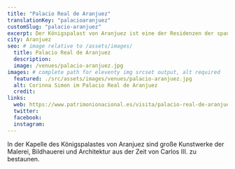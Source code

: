 ```yaml
---
title: "Palacio Real de Aranjuez"
translationKey: "palacioaranjuez"
customSlug: "palacio-aranjuez"
excerpt: Der Königspalast von Aranjuez ist eine der Residenzen der spanischen Königsfamilie. Der Palast wird vom Patrimonio Nacional verwaltet und gepflegt.
city: Aranjuez
seo: # image relative to /assets/images/
  title: Palacio Real de Aranjuez
  description:
  image: /venues/palacio-aranjuez.jpg
images: # complete path for eleventy img srcset output, alt required
  featured: ./src/assets/images/venues/palacio-aranjuez.jpg
  alt: Corinna Simon im Palacio Real de Aranjuez
  credit:
links:
  web: https://www.patrimonionacional.es/visita/palacio-real-de-aranjuez
  twitter:
  facebook:
  instagram:
---
```


In der Kapelle des Königspalastes von Aranjuez sind große Kunstwerke der Malerei, Bildhauerei und Architektur aus der Zeit von Carlos III. zu bestaunen.
